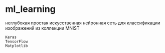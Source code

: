 # ml_learning
 неглубокая простая искусственная нейронная сеть для классификации изображений из коллекции MNIST 
 
    Keras
    TensorFlow
    Matplotlib
